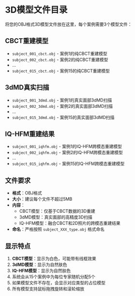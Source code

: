 # 3D模型文件目录

将您的OBJ格式3D模型文件放在这里，每个案例需要3个模型文件：

## CBCT重建模型
- `subject_001_cbct.obj` - 案例1的纯CBCT重建模型
- `subject_002_cbct.obj` - 案例2的纯CBCT重建模型
- ...
- `subject_015_cbct.obj` - 案例15的纯CBCT重建模型

## 3dMD真实扫描
- `subject_001_3dmd.obj` - 案例1的真实面部3dMD扫描
- `subject_002_3dmd.obj` - 案例2的真实面部3dMD扫描  
- ...
- `subject_015_3dmd.obj` - 案例15的真实面部3dMD扫描

## IQ-HFM重建结果
- `subject_001_iqhfm.obj` - 案例1的IQ-HFM跨模态重建模型
- `subject_002_iqhfm.obj` - 案例2的IQ-HFM跨模态重建模型
- ...
- `subject_015_iqhfm.obj` - 案例15的IQ-HFM跨模态重建模型

## 文件要求

- **格式**：OBJ格式
- **大小**：建议每个文件不超过5MB
- **内容**：
  - CBCT模型：仅基于CBCT数据的3D重建
  - 3dMD模型：真实面部的高精度3D扫描
  - IQ-HFM模型：融合CBCT和2D照片的跨模态重建结果
- **命名**：严格按照 `subject_XXX_type.obj` 格式命名

## 显示特点

1. **CBCT模型**：显示为白色，可能带有线框效果
2. **3dMD模型**：显示为自然肤色
3. **IQ-HFM模型**：显示为自然肤色
4. 系统会从15个案例中为每位专家随机分配5个
5. 如果模型文件不存在，会显示对应类型的占位模型
6. 所有模型支持鼠标拖拽旋转和滚轮缩放
